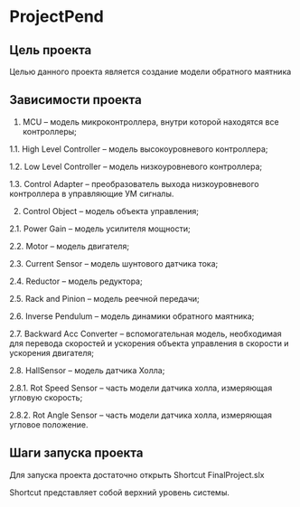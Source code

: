 # ProjectPend 

## Цель проекта
Целью данного проекта является создание модели обратного маятника
## Зависимости проекта
1. MCU – модель микроконтроллера, внутри которой находятся все
контроллеры;

1.1. High Level Controller – модель высокоуровневого контроллера;
  
1.2. Low Level Controller – модель низкоуровневого контроллера;

1.3. Control Adapter – преобразователь выхода низкоуровневого
контроллера в управляющие УМ сигналы.

2. Control Object – модель объекта управления;
   
2.1. Power Gain – модель усилителя мощности;

2.2. Motor – модель двигателя;
   
2.3. Current Sensor – модель шунтового датчика тока;

2.4. Reductor – модель редуктора;

2.5. Rack and Pinion – модель реечной передачи;

2.6. Inverse Pendulum – модель динамики обратного маятника;

2.7. Backward Acc Converter – вспомогательная модель,
необходимая для перевода скоростей и ускорения объекта
управления в скорости и ускорения двигателя;

2.8. HallSensor – модель датчика Холла;

2.8.1. Rot Speed Sensor – часть модели датчика холла, измеряющая
угловую скорость;

2.8.2. Rot Angle Sensor – часть модели датчика холла, измеряющая угловое положение.

## Шаги запуска проекта
Для запуска проекта достаточно открыть Shortcut FinalProject.slx

Shortcut представляет собой верхний уровень системы.

